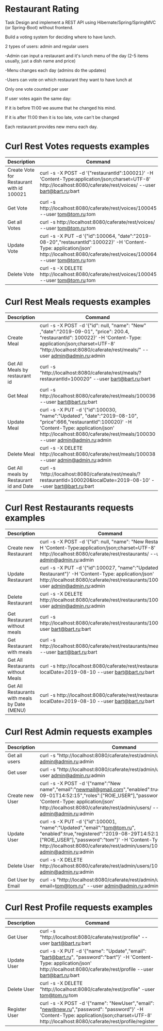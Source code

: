 # Restaurant Rating
Task
Design and implement a REST API using Hibernate/Spring/SpringMVC (or Spring-Boot) without frontend.

Build a voting system for deciding where to have lunch.

2 types of users: admin and regular users

-Admin can input a restaurant and it's lunch menu of the day (2-5 items usually, just a dish name and price)

-Menu changes each day (admins do the updates)

-Users can vote on which restaurant they want to have lunch at

Only one vote counted per user

If user votes again the same day:

If it is before 11:00 we asume that he changed his mind.

If it is after 11:00 then it is too late, vote can't be changed

Each restaurant provides new menu each day.


# Curl Rest Votes requests examples
Description | Command | Access
----------- | ------- | --------
Create Vote for Restaurant with id 100021 | curl -s -X POST -d '{"restaurantId":100021}' -H 'Content-Type:application/json;charset=UTF-8' http://localhost:8080/caferate/rest/voices/ --user bart@bart.ru:bart | Authorized
Get Vote | curl -s http://localhost:8080/caferate/rest/voices/100045 --user tom@tom.ru:tom | Authorized
Get all Votes | curl -s http://localhost:8080/caferate/rest/voices/ --user tom@tom.ru:tom | Authorized
Update Vote | curl -s -X PUT -d '{"id":100064, "date":"2019-08-20","restaurantId":100022}' -H 'Content-Type: application/json' http://localhost:8080/caferate/rest/voices/100064 --user tom@tom.ru:tom | Authorized
Delete Vote | curl -s -X DELETE http://localhost:8080/caferate/rest/voices/100045 --user tom@tom.ru:tom | Authorized

# Curl Rest Meals requests examples
Description | Command | Access
----------- | ------- | --------
Create Meal | curl -s -X POST -d '{"id": null, "name": "New" ,"date":"2019-09-01", "price": 200.4, "restaurantId": 100022}' -H 'Content-Type: application/json;charset=UTF-8' "http://localhost:8080/caferate/rest/meals/" --user admin@admin.ru:admin | Admin
Get All Meals by restaurant id | curl -s "http://localhost:8080/caferate/rest/meals/?restaurantId=100020" --user bart@bart.ru:bart | Authorized
Get Meal | curl -s http://localhost:8080/caferate/rest/meals/100036 --user bart@bart.ru:bart | Authorized 
Update Meal | curl -s -X PUT -d '{"id":100030, "name":"Updated", "date":"2019-08-10", "price":666,"restaurantId":100020}' -H 'Content-Type: application/json' http://localhost:8080/caferate/rest/meals/100030 --user admin@admin.ru:admin | Admin
Delete Meal | curl -s -X DELETE http://localhost:8080/caferate/rest/meals/100038 --user admin@admin.ru:admin | Admin
Get All meals by Restaurant id and Date | curl -s 'http://localhost:8080/caferate/rest/meals/?restaurantId=100020&localDate=2019-08-10' --user bart@bart.ru:bart | Authorized


# Curl Rest Restaurants requests examples
Description | Command | Access
----------- | ------- | --------
Create new Restaurant | curl -s -X POST -d '{"id": null, "name": "New Restaurant"}' -H 'Content-Type:application/json;charset=UTF-8' http://localhost:8080/caferate/rest/restaurants/ --user admin@admin.ru:admin | Admin
Update Restaurant | curl -s -X PUT -d '{"id":100027, "name":"Updated Restaurant"}' -H 'Content-Type: application/json' http://localhost:8080/caferate/rest/restaurants/100027 --user admin@admin.ru:admin | Admin
Delete Restaurant | curl -s -X DELETE http://localhost:8080/caferate/rest/restaurants/100026 --user admin@admin.ru:admin | Admin
Get Restaurant without meals | curl -s http://localhost:8080/caferate/rest/restaurants/100024 --user bart@bart.ru:bart  | Authorized
Get Restaurant with meals | curl -s http://localhost:8080/caferate/rest/restaurants/meal/100024 --user bart@bart.ru:bart | Authorized
Get All Restaurants without Meals | curl -s http://localhost:8080/caferate/rest/restaurants/all/?localDate=2019-08-10 --user bart@bart.ru:bart | Authorized
Get All Restaurants with meals by Date (MENU)| curl -s http://localhost:8080/caferate/rest/restaurants/?localDate=2019-08-10 --user bart@bart.ru:bart | Authorized


# Curl Rest Admin requests examples
Description | Command | Access
----------- | ------- | -------
Get all users | curl -s "http://localhost:8080/caferate/rest/admin/users" --user admin@admin.ru:admin | Admin
Get user | curl -s "http://localhost:8080/caferate/rest/admin/users/100000" --user admin@admin.ru:admin | Admin
Create new User | curl -s -X POST -d '{"name":"New name","email":"newmail@gmail.com","enabled":true,"registered":"2019-09-01T14:52:15","roles":["ROlE_USER"],"password":"newPass"}' -H 'Content-Type: application/json' http://localhost:8080/caferate/rest/admin/users/ --user admin@admin.ru:admin | Admin
Update User | curl -s -X PUT -d '{"id":100001, "name":"Updated","email":"tom@tom.ru", "enabled":true,"registered":"2019-08-29T14:52:15","roles":["ROlE_USER"],"password":"tom"}' -H 'Content-Type: application/json' http://localhost:8080/caferate/rest/admin/users/100001 --user admin@admin.ru:admin | Admin
Delete User | curl -s -X DELETE http://localhost:8080/caferate/rest/admin/users/100002 --user admin@admin.ru:admin | Admin
Get User by Email | curl -s "http://localhost:8080/caferate/rest/admin/users/by?email=tom@tom.ru" --user admin@admin.ru:admin | Admin

# Curl Rest Profile requests examples
Description | Command | Access
----------- | ------- | -------
Get User | curl -s "http://localhost:8080/caferate/rest/profile" --user bart@bart.ru:bart | Authorized
Update User | curl -s -X PUT -d '{"name": "Update","email": "bart@bart.ru", "password":"bart"}' -H 'Content-Type: application/json' http://localhost:8080/caferate/rest/profile --user bart@bart.ru:bart | Authorized
Delete User | curl -s -X DELETE "http://localhost:8080/caferate/rest/profile" -user tom@tom.ru:tom | Authorized
Register User | curl -s -X POST -d '{"name": "NewUser","email": "new@new.ru","password": "password"}' -H 'Content-Type: application/json;charset=UTF-8' http://localhost:8080/caferate/rest/profile/register | Anonymous
